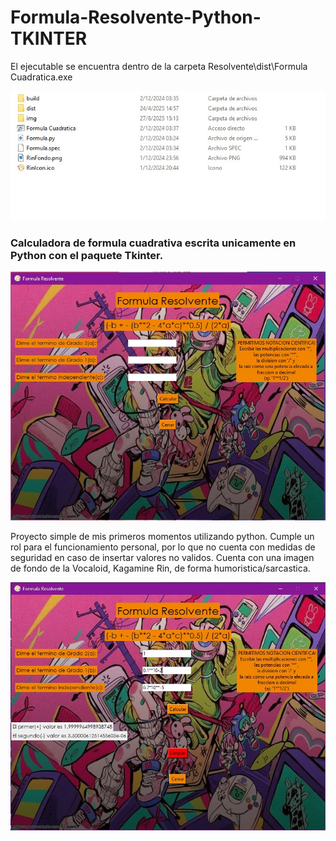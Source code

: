 <h1>Formula-Resolvente-Python-TKINTER</h1>

<p>El ejecutable se encuentra dentro de la carpeta Resolvente\dist\Formula Cuadratica.exe</p>
<img src="img\Screenshot0.jpeg" alt="Captura con la ubicacion del ejecutable">

<h3>Calculadora de formula cuadrativa escrita unicamente en Python con el paquete Tkinter. </h3>

<img src="img\Screenshot1.jpeg" alt="Captura del proyecto 1">

<p>Proyecto simple de mis primeros momentos utilizando python. Cumple un rol para el funcionamiento personal, por lo que no cuenta con medidas de seguridad en caso de insertar valores no validos. 
Cuenta con una imagen de fondo de la Vocaloid, Kagamine Rin, de forma humoristica/sarcastica.</p>

<img src="img\Screenshot2.jpeg" alt="Captura del proyecto 2">
